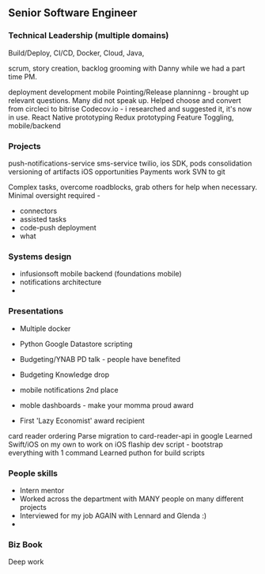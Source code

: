 ## Senior Software Engineer

### Technical Leadership (multiple domains)
Build/Deploy, CI/CD, Docker, Cloud, Java,  

scrum, story creation, backlog grooming with Danny while we had a part time PM.

deployment
development
mobile
Pointing/Release planninng - brought up relevant questions. Many did not speak up.
Helped choose and convert from circleci to bitrise
Codecov.io - i researched and suggested it, it's now in use.
React Native prototyping
Redux prototyping
Feature Toggling, mobile/backend



### Projects
push-notifications-service
sms-service
twilio,
ios SDK, pods consolidation
versioning of artifacts
iOS opportunities
Payments work
SVN to git


 Complex tasks, overcome roadblocks, grab others for help when necessary.
Minimal oversight required - 

- connectors
- assisted tasks
- code-push deployment
- what

### Systems design
- infusionsoft mobile backend (foundations mobile)
- notifications architecture
- 


### Presentations
 
- Multiple docker
- Python Google Datastore scripting
- Budgeting/YNAB PD talk - people have benefited 
- Budgeting Knowledge drop

 
- mobile notifications 2nd place
- moble dashboards - make your momma proud award
- First 'Lazy Economist' award recipient

 
card reader ordering
Parse migration to card-reader-api in google 
Learned Swift/iOS on my own to work on iOS
flaship dev script - bootstrap everything with 1 command
Learned puthon for build scripts

 
### People skills
- Intern mentor
- Worked across the department with MANY people on many different projects
- Interviewed for my job AGAIN with Lennard and Glenda :)
- 


### Biz Book
Deep work